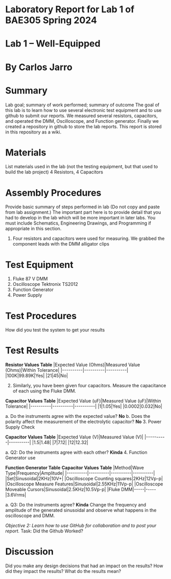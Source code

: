 # Laboratory Report for Lab 1 of BAE305 Spring 2024
# Lab 1 – Well-Equipped
# By Carlos Jarro
# Summary
Lab goal; summary of work performed; summary of outcome
The goal of this lab is to learn how to use several electronic test equipment and to use github to submit our reports. We measured several resistors, capacitors, and operated the DMM, Oscilloscope, and Function generator. Finally we created a repository in github to store the lab reports. This report is stored in this repository as a wiki.

# Materials
List materials used in the lab (not the testing equipment, but that used to build the lab project)
4 Resistors, 4 Capacitors

# Assembly Procedures
Provide basic summary of steps performed in lab (Do not copy and paste from lab assignment.) The important part here is to provide detail that you had to develop in the lab which will be more important in later labs.
You must include Schematics, Engineering Drawings, and Programming if appropriate in this section.
1. Four resistors and capacitors were used for measuring. We grabbed the component leads with the DMM alligator clips

# Test Equipment
1. Fluke 87 V DMM
2. Oscilloscope Tektronix TS2012
3. Function Generator
4. Power Supply

# Test Procedures
How did you test the system to get your results

# Test Results

**Resistor Values Table**
|Expected Value (Ohms)|Measured Value (Ohms)|Within Tolerance|
|----------|----------|----------|
|100K|99.89K|Yes|
|21|45|No|
   
2. Similarly, you have been given four capacitors.  Measure the capacitance of each using the Fluke DMM.

**Capacitor Values Table**
|Expected Value (uF)|Measured Value (uF)|Within Tolerance|
|----------|----------|----------|
|1|1.05|Yes|
|0.0002|0.032|No|

a. Do the instruments agree with the expected value? **No**
b. Does the polarity affect the measurement of the electrolytic capacitor? **No**
3. Power Supply Check

**Capacitor Values Table**
|Expected Value (V)|Measured Value (V)|
|----------|----------|
|1.5|1.48|
|7|7.12|
|12|12.32|

a. Q2: Do the instruments agree with each other? **Kinda**
4. Function Generator use

**Function Generator Table**
**Capacitor Values Table**
|Method|Wave Type|Frequency|Amplitude|
|----------|----------|----------|----------|
|Set|Sinusoidal|2KHz|10V+|
|Oscilloscope Counting squares|2KHz|12Vp-p| 
|Oscilloscope Measure Features|Sinusoidal|2.55KHz|11Vp-p|
|Oscilloscope Moveable Cursors|Sinusoidal|2.5KHz|10.5Vp-p|
|Fluke DMM|-----|-----|3.6Vrms|
 
a. Q3: Do the instruments agree? **Kinda**
Change the frequency and amplitude of the generated sinusoidal and observe what happens in the oscilloscope and DMM.

*Objective 2: Learn how to use GitHub for collaboration and to post your report.*
Task:
Did the Github Worked?

# Discussion
Did you make any design decisions that had an impact on the results? How did they impact the results? What do the results mean?